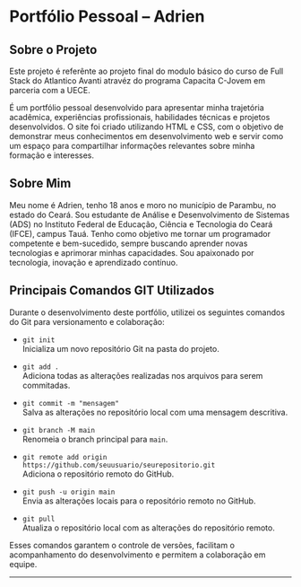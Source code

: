 # Portfólio Pessoal – Adrien

## Sobre o Projeto

Este projeto é referênte ao projeto final do modulo básico do curso de Full Stack do Atlantico Avanti atravéz do programa Capacita C-Jovem em parceria com a UECE.

É um portfólio pessoal desenvolvido para apresentar minha trajetória acadêmica, experiências profissionais, habilidades técnicas e projetos desenvolvidos. O site foi criado utilizando HTML e CSS, com o objetivo de demonstrar meus conhecimentos em desenvolvimento web e servir como um espaço para compartilhar informações relevantes sobre minha formação e interesses.

## Sobre Mim

Meu nome é Adrien, tenho 18 anos e moro no município de Parambu, no estado do Ceará. Sou estudante de Análise e Desenvolvimento de Sistemas (ADS) no Instituto Federal de Educação, Ciência e Tecnologia do Ceará (IFCE), campus Tauá. Tenho como objetivo me tornar um programador competente e bem-sucedido, sempre buscando aprender novas tecnologias e aprimorar minhas capacidades. Sou apaixonado por tecnologia, inovação e aprendizado contínuo.

## Principais Comandos GIT Utilizados

Durante o desenvolvimento deste portfólio, utilizei os seguintes comandos do Git para versionamento e colaboração:

- `git init`  
  Inicializa um novo repositório Git na pasta do projeto.

- `git add .`  
  Adiciona todas as alterações realizadas nos arquivos para serem commitadas.

- `git commit -m "mensagem"`  
  Salva as alterações no repositório local com uma mensagem descritiva.

- `git branch -M main`  
  Renomeia o branch principal para `main`.

- `git remote add origin https://github.com/seuusuario/seurepositorio.git`  
  Adiciona o repositório remoto do GitHub.

- `git push -u origin main`  
  Envia as alterações locais para o repositório remoto no GitHub.

- `git pull`  
  Atualiza o repositório local com as alterações do repositório remoto.

Esses comandos garantem o controle de versões, facilitam o acompanhamento do desenvolvimento e permitem a colaboração em equipe.

---